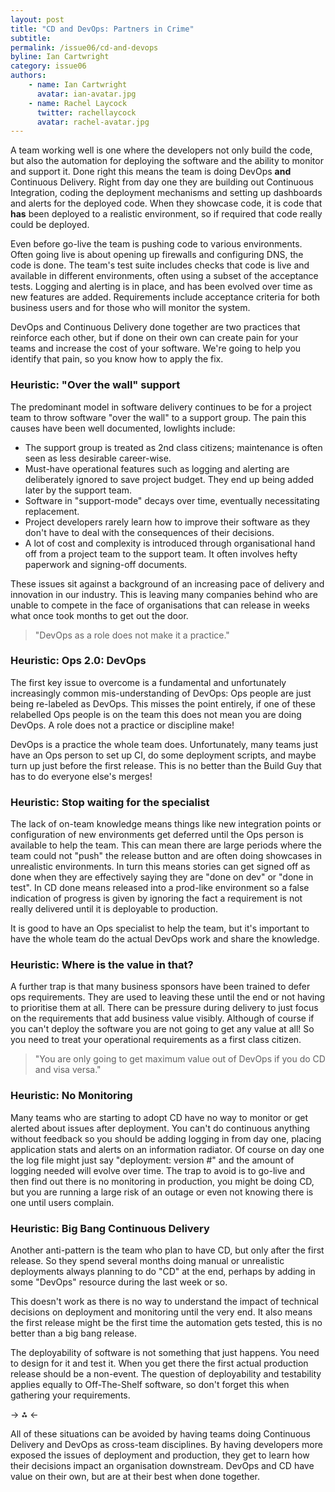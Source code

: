 ```yaml
---
layout: post
title: "CD and DevOps: Partners in Crime"
subtitle: 
permalink: /issue06/cd-and-devops
byline: Ian Cartwright
category: issue06
authors:
    - name: Ian Cartwright
      avatar: ian-avatar.jpg
    - name: Rachel Laycock
      twitter: rachellaycock
      avatar: rachel-avatar.jpg
---
```

A team working well is one where the developers not only build the code, but also the automation for deploying the software and the ability to monitor and support it. Done right this means the team is doing DevOps **and** Continuous Delivery. Right from day one they are building out Continuous Integration, coding the deployment mechanisms and setting up dashboards and alerts for the deployed code. When they showcase code, it is code that **has** been deployed to a realistic environment, so if required that code really could be deployed. 

Even before go-live the team is pushing code to various environments. Often going live is about opening up firewalls and configuring DNS, the code is done. The team's test suite includes checks that code is live and available in different environments, often using a subset of the acceptance tests. Logging and alerting is in place, and has been evolved over time as new features are added. Requirements include acceptance criteria for both business users and for those who will monitor the system.

DevOps and Continuous Delivery done together are two practices that reinforce each other, but if done on their own can create pain for your teams and increase the cost of your software. We're going to help you identify that pain, so you know how to apply the fix.

### Heuristic: "Over the wall" support
The predominant model in software delivery continues to be for a project team to throw software "over the wall" to a support group. The pain this causes have been well documented, lowlights include:

 - The support group is treated as 2nd class citizens; maintenance is often seen as less desirable career-wise.
 - Must-have operational features such as logging and alerting are deliberately ignored to save project budget. They end up being added later by the support team.
 - Software in "support-mode" decays over time, eventually necessitating replacement. 
 - Project developers rarely learn how to improve their software as they don't have to deal with the consequences of their decisions.
 - A lot of cost and complexity is introduced through organisational hand off from a project team to the support team. It often involves hefty paperwork and signing-off documents.

These issues sit against a background of an increasing pace of delivery and innovation in our industry. This is leaving many companies behind who are unable to compete in the face of organisations that can release in weeks what once took months to get out the door. 

> "DevOps as a role does not make it a practice."

### Heuristic: Ops 2.0: DevOps
The first key issue to overcome is a fundamental and unfortunately increasingly common mis-understanding of DevOps: Ops people are just being re-labeled as DevOps. This misses the point entirely, if one of these relabelled Ops people is on the team this does not mean you are doing DevOps. A role does not a practice or discipline make!

DevOps is a practice the whole team does. Unfortunately, many teams just have an Ops person to set up CI, do some deployment scripts, and maybe turn up just before the first release. This is no better than the Build Guy that has to do everyone else's merges!

### Heuristic: Stop waiting for the specialist
The lack of on-team knowledge means things like new integration points or configuration of new environments get deferred until the Ops person is available to help the team. This can mean there are large periods where the team could not "push" the release button and are often doing showcases in unrealistic environments. In turn this means stories can get signed off as done when they are effectively saying they are "done on dev" or "done in test". In CD done means released into a prod-like environment so a false indication of progress is given by ignoring the fact a requirement is not really delivered until it is deployable to production.

It is good to have an Ops specialist to help the team, but it's important to have the whole team do the actual DevOps work and share the knowledge.

### Heuristic: Where is the value in that?
A further trap is that many business sponsors have been trained to defer ops requirements. They are used to leaving these until the end or not having to prioritise them at all. There can be pressure during delivery to just focus on the requirements that add business value visibly. Although of course if you can't deploy the software you are not going to get any value at all! So you need to treat your operational requirements as a first class citizen.

> "You are only going to get maximum value out of DevOps if you do CD and visa versa."

### Heuristic: No Monitoring
Many teams who are starting to adopt CD have no way to monitor or get alerted about issues after deployment. You can't do continuous anything without feedback so you should be adding logging in from day one, placing application stats and alerts on an information radiator. Of course on day one the log file might just say "deployment: version #" and the amount of logging needed will evolve over time. The trap to avoid is to go-live and then find out there is no monitoring in production, you might be doing CD, but you are running a large risk of an outage or even not knowing there is one until users complain.

### Heuristic: Big Bang Continuous Delivery
Another anti-pattern is the team who plan to have CD, but only after the first release. So they spend several months doing manual or unrealistic deployments always planning to do "CD" at the end, perhaps by adding in some "DevOps" resource during the last week or so. 

This doesn't work as there is no way to understand the impact of technical decisions on deployment and monitoring until the very end. It also means the first release might be the first time the automation gets tested, this is no better than a big bang release.

The deployability of software is not something that just happens. You need to design for it and test it. When you get there the first actual production release should be a non-event. The question of deployability and testability applies equally to Off-The-Shelf software, so don't forget this when gathering your requirements.

-> ⁂ <-

All of these situations can be avoided by having teams doing Continuous Delivery and DevOps as cross-team disciplines. By having developers more exposed the issues of deployment and production, they get to learn how their decisions impact an organisation downstream. DevOps and CD have value on their own, but are at their best when done together.


